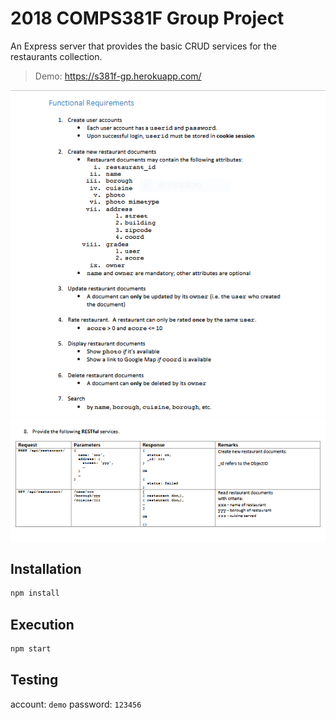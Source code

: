 # 2018 COMPS381F Group Project

An Express server that provides the basic CRUD services for the restaurants
collection.

> Demo: https://s381f-gp.herokuapp.com/

![](requirement_1.PNG)
![](requirement_2.PNG)

## Installation

```sh
npm install
```

## Execution

```sh
npm start
```

## Testing

account: ```demo```
password: ```123456```

